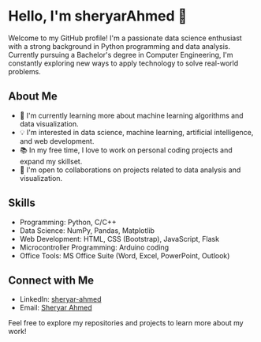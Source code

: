 # Hello, I'm sheryarAhmed 👋

Welcome to my GitHub profile! I'm a passionate data science enthusiast with a strong background in Python programming and data analysis. Currently pursuing a Bachelor's degree in Computer Engineering, I'm constantly exploring new ways to apply technology to solve real-world problems.

## About Me

- 🌱 I'm currently learning more about machine learning algorithms and data visualization.
- 💡 I'm interested in data science, machine learning, artificial intelligence, and web development.
- 📚 In my free time, I love to work on personal coding projects and expand my skillset.
- 🤝 I'm open to collaborations on projects related to data analysis and visualization.

## Skills

- Programming: Python, C/C++
- Data Science: NumPy, Pandas, Matplotlib
- Web Development: HTML, CSS (Bootstrap), JavaScript, Flask
- Microcontroller Programming: Arduino coding
- Office Tools: MS Office Suite (Word, Excel, PowerPoint, Outlook)


## Connect with Me

- LinkedIn: [sheryar-ahmed](https://www.linkedin.com/in/sheryar-ahmed-a15a40192/)
- Email: [Sheryar Ahmed](sheryarali755@gmail.com)

Feel free to explore my repositories and projects to learn more about my work!

